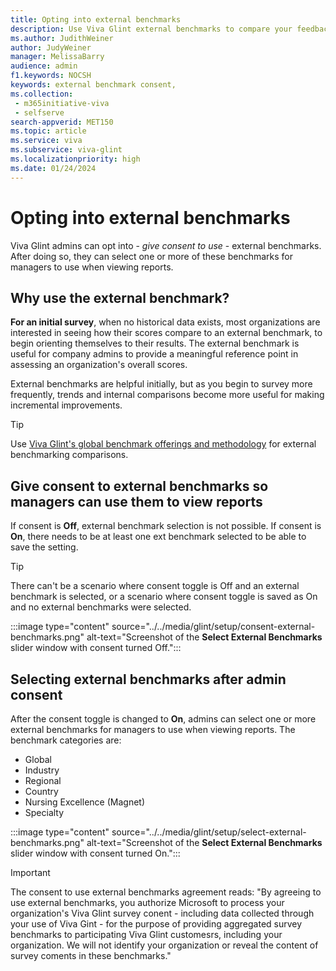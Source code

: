 ```yaml
---
title: Opting into external benchmarks
description: Use Viva Glint external benchmarks to compare your feedback scores to other similar industry scores.
ms.author: JudithWeiner
author: JudyWeiner
manager: MelissaBarry
audience: admin
f1.keywords: NOCSH
keywords: external benchmark consent,
ms.collection: 
 - m365initiative-viva
 - selfserve
search-appverid: MET150
ms.topic: article
ms.service: viva
ms.subservice: viva-glint
ms.localizationpriority: high
ms.date: 01/24/2024
---
```


# Opting into external benchmarks

Viva Glint admins can opt into - *give consent to use* - external benchmarks. After doing so, they can select one or more of these benchmarks for managers to use when viewing reports.

## Why use the external benchmark?

**For an initial survey**, when no historical data exists, most organizations are interested in seeing how their scores compare to an external benchmark, to begin orienting themselves to their results. The external benchmark is useful for company admins to provide a meaningful reference point in assessing an organization's overall scores. 

External benchmarks are helpful initially, but as you begin to survey more frequently, trends and internal comparisons become more useful for making incremental improvements. 

> [!TIP]
> Use [Viva Glint's global benchmark offerings and methodology](https://community.glintinc.com/survey-science-55/benchmarks-glint-s-global-benchmark-offerings-and-methodology-1611) for external benchmarking comparisons.

## Give consent to external benchmarks so managers can use them to view reports

If consent is **Off**, external benchmark selection is not possible.
If consent is **On**, there needs to be at least one ext benchmark selected to be able to save the setting. 

>[!TIP]
>There can't be a scenario where consent toggle is Off and an external benchmark is selected, or a scenario where consent toggle is saved as On and no external benchmarks were selected.

:::image type="content" source="../../media/glint/setup/consent-external-benchmarks.png" alt-text="Screenshot of the **Select External Benchmarks** slider window with consent turned Off.":::

## Selecting external benchmarks after admin consent

After the consent toggle is changed to **On**, admins can select one or more external benchmarks for managers to use when viewing reports. The benchmark categories are:
- Global
- Industry
- Regional
- Country
- Nursing Excellence (Magnet)
- Specialty

:::image type="content" source="../../media/glint/setup/select-external-benchmarks.png" alt-text="Screenshot of the **Select External Benchmarks** slider window with consent turned On.":::

>[!IMPORTANT]
>The consent to use external benchmarks agreement reads: "By agreeing to use external benchmarks, you authorize Microsoft to process your organization's Viva Glint survey conent - including data collected through your use of Viva Gint - for the purpose of providing aggregated survey benchmarks to participating Viva Glint customesrs, including your organization. We will not identify your organization or reveal the content of survey coments in these benchmarks."












